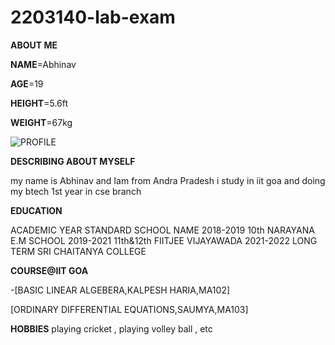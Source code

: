 # 2203140-lab-exam

**ABOUT ME**

**NAME**=Abhinav

**AGE**=19

**HEIGHT**=5.6ft

**WEIGHT**=67kg


![PROFILE](PROFILE.png)

**DESCRIBING ABOUT MYSELF**

my name is Abhinav and 
Iam from Andra Pradesh
i study in iit goa and doing my btech 1st year in cse branch



**EDUCATION**

ACADEMIC YEAR               STANDARD                    SCHOOL NAME
2018-2019                    10th                      NARAYANA E.M SCHOOL
2019-2021                  11th&12th                   FIITJEE VIJAYAWADA
2021-2022                   LONG TERM                  SRI CHAITANYA COLLEGE



**COURSE@IIT GOA**

-[BASIC LINEAR ALGEBERA,KALPESH HARIA,MA102]

[ORDINARY DIFFERENTIAL EQUATIONS,SAUMYA,MA103]


**HOBBIES**
 playing cricket , playing volley ball , etc
